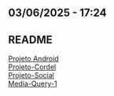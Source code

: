 ## 03/06/2025 - 17:24
## README

<html lang="pt-br">
<head>
    <meta charset="UTF-8">
    <meta name="viewport" content="width=device-width, initial-scale=1.0">
</head>
    
<a href="https://rwteixeira.github.io/projeto-android/" target=_blanck>Projeto Android</a>
<br>
<a href="https://rwteixeira.github.io/projeto-cordel/" target="_blanck">Projeto-Cordel</a>
<br>
<a href="https://rwteixeira.github.io/projeto-social/" target="_blank">Projeto-Social</a>
<br>
<a href="https://rwteixeira.github.io/media-query/" target="_blank">Media-Query-1</a>

